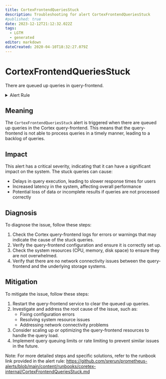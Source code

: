 ```yaml
---
title: CortexFrontendQueriesStuck
description: Troubleshooting for alert CortexFrontendQueriesStuck
#published: true
date: 2023-12-12T21:12:32.022Z
tags: 
  - LGTM
  - generated
editor: markdown
dateCreated: 2020-04-10T18:32:27.079Z
---
```


# CortexFrontendQueriesStuck

There are queued up queries in query-frontend.

<details>
  <summary>Alert Rule</summary>

{{% rule "cortex/coretex-internal.yml" "CortexFrontendQueriesStuck" %}}

{{% comment %}}

```yaml
alert: CortexFrontendQueriesStuck
expr: sum by (job) (cortex_query_frontend_queue_length) > 0
for: 5m
labels:
    severity: critical
annotations:
    summary: Cortex frontend queries stuck (instance {{ $labels.instance }})
    description: |-
        There are queued up queries in query-frontend.
          VALUE = {{ $value }}
          LABELS = {{ $labels }}
    runbook: https://github.com/srerun/prometheus-alerts/blob/main/content/runbooks/coretex-internal/CortexFrontendQueriesStuck.md

```

{{% /comment %}}

</details>


## Meaning

The `CortexFrontendQueriesStuck` alert is triggered when there are queued up queries in the Cortex query-frontend. This means that the query-frontend is not able to process queries in a timely manner, leading to a backlog of queries.

## Impact

This alert has a critical severity, indicating that it can have a significant impact on the system. The stuck queries can cause:

* Delays in query execution, leading to slower response times for users
* Increased latency in the system, affecting overall performance
* Potential loss of data or incomplete results if queries are not processed correctly

## Diagnosis

To diagnose the issue, follow these steps:

1. Check the Cortex query-frontend logs for errors or warnings that may indicate the cause of the stuck queries.
2. Verify the query-frontend configuration and ensure it is correctly set up.
3. Check the system resources (CPU, memory, disk space) to ensure they are not overwhelmed.
4. Verify that there are no network connectivity issues between the query-frontend and the underlying storage systems.

## Mitigation

To mitigate the issue, follow these steps:

1. Restart the query-frontend service to clear the queued up queries.
2. Investigate and address the root cause of the issue, such as:
	* Fixing configuration errors
	* Resolving system resource issues
	* Addressing network connectivity problems
3. Consider scaling up or optimizing the query-frontend resources to handle the query load.
4. Implement query queuing limits or rate limiting to prevent similar issues in the future.

Note: For more detailed steps and specific solutions, refer to the runbook link provided in the alert rule: https://github.com/srerun/prometheus-alerts/blob/main/content/runbooks/coretex-internal/CortexFrontendQueriesStuck.md